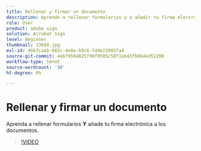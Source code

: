 ```yaml
---
title: Rellenar y firmar un documento
description: Aprende a rellenar formularios y a añadir tu firma electrónica a los documentos
role: User
product: adobe sign
solution: Acrobat Sign
level: Beginner
thumbnail: 33660.jpg
exl-id: 4bb7caab-002c-4e8e-b0c6-fdde220037a4
source-git-commit: 4ebf9594025f98f0505c58f1ab43fb864ed51206
workflow-type: tm+mt
source-wordcount: '36'
ht-degree: 0%

---
```


# Rellenar y firmar un documento

Aprenda a rellenar formularios **Y** añade tu firma electrónica a los documentos.

>[!VIDEO](https://video.tv.adobe.com/v/33660?quality=12&learn=on&hidetitle=true)
